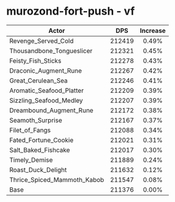 # murozond-fort-push - vf
| Actor | DPS | Increase |
|---|:---:|:---:|
|Revenge_Served_Cold|212419|0.49%|
|Thousandbone_Tongueslicer|212321|0.45%|
|Feisty_Fish_Sticks|212278|0.43%|
|Draconic_Augment_Rune|212267|0.42%|
|Great_Cerulean_Sea|212246|0.41%|
|Aromatic_Seafood_Platter|212209|0.39%|
|Sizzling_Seafood_Medley|212207|0.39%|
|Dreambound_Augment_Rune|212172|0.38%|
|Seamoth_Surprise|212167|0.37%|
|Filet_of_Fangs|212088|0.34%|
|Fated_Fortune_Cookie|212021|0.31%|
|Salt_Baked_Fishcake|212017|0.30%|
|Timely_Demise|211889|0.24%|
|Roast_Duck_Delight|211632|0.12%|
|Thrice_Spiced_Mammoth_Kabob|211547|0.08%|
|Base|211376|0.00%|
